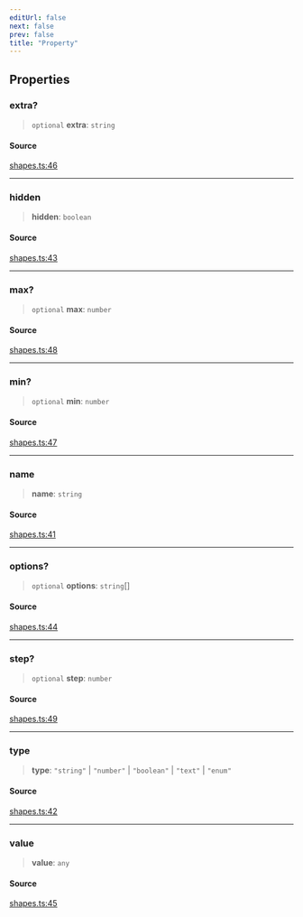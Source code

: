 ```yaml
---
editUrl: false
next: false
prev: false
title: "Property"
---
```


## Properties

### extra?

> `optional` **extra**: `string`

#### Source

[shapes.ts:46](https://github.com/dgmjs/dgmjs/blob/main/packages/core/src/shapes.ts#L46)

***

### hidden

> **hidden**: `boolean`

#### Source

[shapes.ts:43](https://github.com/dgmjs/dgmjs/blob/main/packages/core/src/shapes.ts#L43)

***

### max?

> `optional` **max**: `number`

#### Source

[shapes.ts:48](https://github.com/dgmjs/dgmjs/blob/main/packages/core/src/shapes.ts#L48)

***

### min?

> `optional` **min**: `number`

#### Source

[shapes.ts:47](https://github.com/dgmjs/dgmjs/blob/main/packages/core/src/shapes.ts#L47)

***

### name

> **name**: `string`

#### Source

[shapes.ts:41](https://github.com/dgmjs/dgmjs/blob/main/packages/core/src/shapes.ts#L41)

***

### options?

> `optional` **options**: `string`[]

#### Source

[shapes.ts:44](https://github.com/dgmjs/dgmjs/blob/main/packages/core/src/shapes.ts#L44)

***

### step?

> `optional` **step**: `number`

#### Source

[shapes.ts:49](https://github.com/dgmjs/dgmjs/blob/main/packages/core/src/shapes.ts#L49)

***

### type

> **type**: `"string"` \| `"number"` \| `"boolean"` \| `"text"` \| `"enum"`

#### Source

[shapes.ts:42](https://github.com/dgmjs/dgmjs/blob/main/packages/core/src/shapes.ts#L42)

***

### value

> **value**: `any`

#### Source

[shapes.ts:45](https://github.com/dgmjs/dgmjs/blob/main/packages/core/src/shapes.ts#L45)
